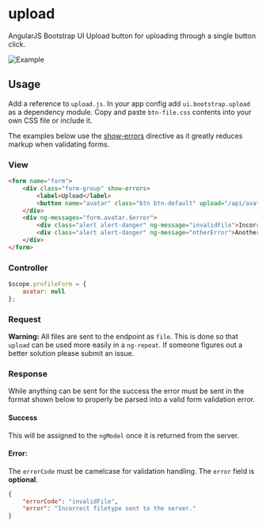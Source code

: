 # upload

AngularJS Bootstrap UI Upload button for uploading through a single button click.

![Example](http://templarian.com/files/angularjs_upload.png)

## Usage

Add a reference to `upload.js`. In your app config add `ui.bootstrap.upload` as a dependency module. Copy and paste `btn-file.css` contents into your own CSS file or include it.

The examples below use the [show-errors](https://github.com/paulyoder/angular-bootstrap-show-errors) directive as it greatly reduces markup when validating forms.

### View

```html
<form name="form">
    <div class="form-group" show-errors>
        <label>Upload</label>
        <button name="avatar" class="btn btn-default" upload="/api/avatar" ng-model="profileForm.avatar" required>Import Avatar</button>
    </div>
    <div ng-messages="form.avatar.$error">
        <div class="alert alert-danger" ng-message="invalidFile">Incorrect file type.</div>
        <div class="alert alert-danger" ng-message="otherError">Another errorCode.</div>
    </div>
</form>
```

### Controller

```js
$scope.profileForm = {
    avatar: null
};
```

### Request

**Warning:** All files are sent to the endpoint as `file`. This is done so that `upload` can be used more easily in a `ng-repeat`. If someone figures out a better solution please submit an issue.

### Response

While anything can be sent for the success the error must be sent in the format shown below to properly be parsed into a valid form validation error.

#### Success

This will be assigned to the `ngModel` once it is returned from the server.


#### Error:

The `errorCode` must be camelcase for validation handling. The `error` field is __optional__.

```json
{
    "errorCode": "invalidFile",
    "error": "Incorrect filetype sent to the server."
}
```
